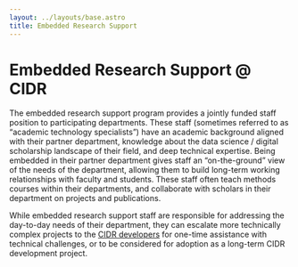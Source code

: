 ```yaml
---
layout: ../layouts/base.astro
title: Embedded Research Support
---
```


# Embedded Research Support @ CIDR

The embedded research support program provides a jointly funded staff position to participating departments. These staff (sometimes referred to as “academic technology specialists”) have an academic background aligned with their partner department, knowledge about the data science / digital scholarship landscape of their field, and deep technical expertise. Being embedded in their partner department gives staff an “on-the-ground” view of the needs of the department, allowing them to build long-term working relationships with faculty and students. These staff often teach methods courses within their departments, and collaborate with scholars in their department on projects and publications.

While embedded research support staff are responsible for addressing the day-to-day needs of their department, they can escalate more technically complex projects to the [CIDR developers](developers/) for one-time assistance with technical challenges, or to be considered for adoption as a long-term CIDR development project.
